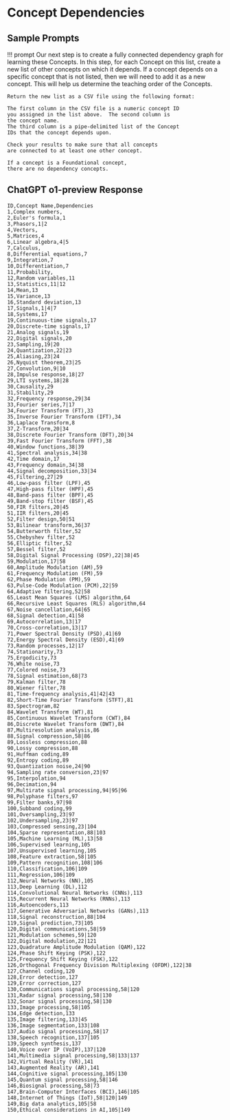 # Concept Dependencies

## Sample Prompts

!!! prompt
    Our next step is to create a fully connected
    dependency graph for learning these Concepts.
    In this step, for each Concept on this list, create a new
    list of other concepts on which it depends.  If a concept
    depends on a specific concept that is not listed,
    then we will need to add it as a new concept.
    This will help us determine the teaching order of the Concepts.

    Return the new list as a CSV file using the following format:

    The first column in the CSV file is a numeric concept ID
    you assigned in the list above.  The second column is
    the concept name.
    The third column is a pipe-delimited list of the Concept
    IDs that the concept depends upon.

    Check your results to make sure that all concepts
    are connected to at least one other concept.

    If a concept is a Foundational concept,
    there are no dependency concepts.

## ChatGPT o1-preview Response

```csv
ID,Concept Name,Dependencies
1,Complex numbers,
2,Euler's formula,1
3,Phasors,1|2
4,Vectors,
5,Matrices,4
6,Linear algebra,4|5
7,Calculus,
8,Differential equations,7
9,Integration,7
10,Differentiation,7
11,Probability,
12,Random variables,11
13,Statistics,11|12
14,Mean,13
15,Variance,13
16,Standard deviation,13
17,Signals,1|4|7
18,Systems,17
19,Continuous-time signals,17
20,Discrete-time signals,17
21,Analog signals,19
22,Digital signals,20
23,Sampling,19|20
24,Quantization,22|23
25,Aliasing,23|24
26,Nyquist theorem,23|25
27,Convolution,9|10
28,Impulse response,18|27
29,LTI systems,18|28
30,Causality,29
31,Stability,29
32,Frequency response,29|34
33,Fourier series,7|17
34,Fourier Transform (FT),33
35,Inverse Fourier Transform (IFT),34
36,Laplace Transform,8
37,Z-Transform,20|34
38,Discrete Fourier Transform (DFT),20|34
39,Fast Fourier Transform (FFT),38
40,Window functions,38|39
41,Spectral analysis,34|38
42,Time domain,17
43,Frequency domain,34|38
44,Signal decomposition,33|34
45,Filtering,27|29
46,Low-pass filter (LPF),45
47,High-pass filter (HPF),45
48,Band-pass filter (BPF),45
49,Band-stop filter (BSF),45
50,FIR filters,20|45
51,IIR filters,20|45
52,Filter design,50|51
53,Bilinear transform,36|37
54,Butterworth filter,52
55,Chebyshev filter,52
56,Elliptic filter,52
57,Bessel filter,52
58,Digital Signal Processing (DSP),22|38|45
59,Modulation,17|58
60,Amplitude Modulation (AM),59
61,Frequency Modulation (FM),59
62,Phase Modulation (PM),59
63,Pulse-Code Modulation (PCM),22|59
64,Adaptive filtering,52|58
65,Least Mean Squares (LMS) algorithm,64
66,Recursive Least Squares (RLS) algorithm,64
67,Noise cancellation,64|65
68,Signal detection,41|58
69,Autocorrelation,13|17
70,Cross-correlation,13|17
71,Power Spectral Density (PSD),41|69
72,Energy Spectral Density (ESD),41|69
73,Random processes,12|17
74,Stationarity,73
75,Ergodicity,73
76,White noise,73
77,Colored noise,73
78,Signal estimation,68|73
79,Kalman filter,78
80,Wiener filter,78
81,Time-frequency analysis,41|42|43
82,Short-Time Fourier Transform (STFT),81
83,Spectrogram,82
84,Wavelet Transform (WT),81
85,Continuous Wavelet Transform (CWT),84
86,Discrete Wavelet Transform (DWT),84
87,Multiresolution analysis,86
88,Signal compression,58|86
89,Lossless compression,88
90,Lossy compression,88
91,Huffman coding,89
92,Entropy coding,89
93,Quantization noise,24|90
94,Sampling rate conversion,23|97
95,Interpolation,94
96,Decimation,94
97,Multirate signal processing,94|95|96
98,Polyphase filters,97
99,Filter banks,97|98
100,Subband coding,99
101,Oversampling,23|97
102,Undersampling,23|97
103,Compressed sensing,23|104
104,Sparse representation,88|103
105,Machine Learning (ML),13|58
106,Supervised learning,105
107,Unsupervised learning,105
108,Feature extraction,58|105
109,Pattern recognition,108|106
110,Classification,106|109
111,Regression,106|109
112,Neural Networks (NN),105
113,Deep Learning (DL),112
114,Convolutional Neural Networks (CNNs),113
115,Recurrent Neural Networks (RNNs),113
116,Autoencoders,113
117,Generative Adversarial Networks (GANs),113
118,Signal reconstruction,88|104
119,Signal prediction,73|105
120,Digital communications,58|59
121,Modulation schemes,59|120
122,Digital modulation,22|121
123,Quadrature Amplitude Modulation (QAM),122
124,Phase Shift Keying (PSK),122
125,Frequency Shift Keying (FSK),122
126,Orthogonal Frequency Division Multiplexing (OFDM),122|38
127,Channel coding,120
128,Error detection,127
129,Error correction,127
130,Communications signal processing,58|120
131,Radar signal processing,58|130
132,Sonar signal processing,58|130
133,Image processing,58|105
134,Edge detection,133
135,Image filtering,133|45
136,Image segmentation,133|108
137,Audio signal processing,58|17
138,Speech recognition,137|105
139,Speech synthesis,137
140,Voice over IP (VoIP),137|120
141,Multimedia signal processing,58|133|137
142,Virtual Reality (VR),141
143,Augmented Reality (AR),141
144,Cognitive signal processing,105|130
145,Quantum signal processing,58|146
146,Biosignal processing,58|73
147,Brain-Computer Interfaces (BCI),146|105
148,Internet of Things (IoT),58|120|149
149,Big data analytics,105|58
150,Ethical considerations in AI,105|149
```
